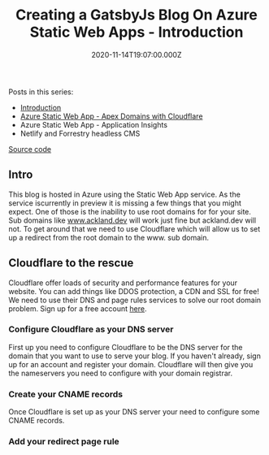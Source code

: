 ﻿---
template: post
title: Creating a GatsbyJs Blog On Azure Static Web Apps - Introduction
slug: azure-static-web-apps-gatsbyjs-intro
socialImage: /media/image-0.jpg
draft: true
date: 2020-11-14T19:07:00.000Z
description: How to use CloudFlare to enable the use of root domains with Azure Static Web Apps.
category: Tests
tags:
  - Azure Static Web Apps
  - GatsbyJS 
  - Cloudflare
---
Posts in this series:

* [Introduction](/posts/2020-10-31---Gatsby-Azure-Intro.md)
* <a href="2020-11-14---Gatsby-Azure-Root-Domains.md" target="_blank">Azure Static Web App - Apex Domains with Cloudflare</a>
* Azure Static Web App - Application Insights
* Netlify and Forrestry headless CMS

[Source code](https://github.com/benackland/acklanddevgatsby)

## Intro
This blog is hosted in Azure using the Static Web App service. As the service iscurrently in preview it is missing a few things that you might expect. One of those is the inability to use root domains for for your site. Sub domains like www.ackland.dev will work just fine but ackland.dev will not. To get around that we need to use Cloudflare which will allow us to set up a redirect from the root domain to the www. sub domain.

## Cloudflare to the rescue
Cloudflare offer loads of security and performance features for your website. You can add things like DDOS protection, a CDN and SSL for free! We need to use their DNS and page rules services to solve our root domain problem. Sign up for a free account <a href="https://www.cloudflare.com/" target="_blank">here</a>.

### Configure Cloudflare as your DNS server
First up you need to configure Cloudflare to be the DNS server for the domain that you want to use to serve your blog. If you haven't already, sign up for an account and register your domain. Cloudflare will then give you the nameservers you need to configure with your domain registrar.

### Create your CNAME records
Once Cloudflare is set up as your DNS server your need to configure some CNAME records.

### Add your redirect page rule


